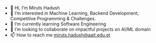 - 👋 Hi, I’m Miruts Hadush
- 👀 I’m interested in Machine Learning, Backend Development, Competitive Programming & Challenges.
- 🌱 I’m currently learning Software Engineering
- 💞️ I’m looking to collaborate on impactful projects on AI/ML domain
- 📫 How to reach me miruts.hadush@aait.edu.et

<!---
miruts/miruts is a ✨ special ✨ repository because its `README.md` (this file) appears on your GitHub profile.
You can click the Preview link to take a look at your changes.
--->
